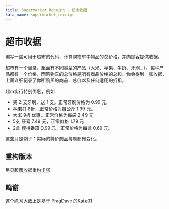 ```yaml
---
title: Supermarket Receipt - 超市收据
kata_name: supermarket_receipt
---
```


# 超市收据

编写一些可用于超市的代码，计算购物车中物品的总价格，并向顾客提供收据。

超市有一个目录，里面有不同类型的产品（大米、苹果、牛奶、牙刷...）。每种产品都有一个价格，而购物车的总价格是所有商品价格的总和。你会得到一张收据，上面详细记录了你所购买的商品、总价以及任何适用的折扣。

超市实行特别优惠，例如

- 买 2 支牙刷，送 1 支。正常牙刷价格为 0.99 元
- 苹果打 8折，正常价格为每公斤 1.99 元。
- 大米 9折 优惠，正常价格为每袋 2.49 元
- 5支 牙膏 7.49 元，正常价格 1.79 元
- 2盒 樱桃番茄 0.99 元，正常价格为每盒 0.69 元。

这些只是例子：实际的特价商品每周都有变化。

## 重构版本

另见[超市收据重构卡塔](https://github.com/emilybache/SupermarketReceipt-Refactoring-Kata)

## 鸣谢

这个练习大致上是基于 PragDave 的[Kata01](http://codekata.com/kata/kata01-supermarket-pricing/)
